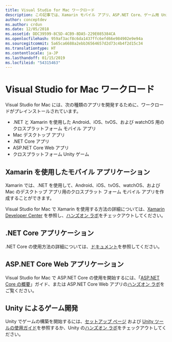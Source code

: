 ```yaml
---
title: Visual Studio for Mac ワークロード
description: この記事では、Xamarin モバイル アプリ、ASP.NET Core、ゲーム用 Unity など、Visual Studio for Mac で使用できるさまざまなワークロードについて説明します。
author: conceptdev
ms.author: crdun
ms.date: 12/05/2018
ms.assetid: DDC39599-8C5D-4CB9-8DA5-229E085384CA
ms.openlocfilehash: 959af3acf8c6da1437ffc6efd66e984902e9e94a
ms.sourcegitcommit: 5a65ca6688a2ebb36564657d2d73c4b4f2d15c34
ms.translationtype: HT
ms.contentlocale: ja-JP
ms.lasthandoff: 01/15/2019
ms.locfileid: "54315463"
---
```

# <a name="visual-studio-for-mac-workloads"></a>Visual Studio for Mac ワークロード

Visual Studio for Mac には、次の種類のアプリを開発するために、ワークロードがプレインストールされています。

* .NET と Xamarin を使用した Android、iOS、tvOS、および watchOS 用のクロスプラットフォーム モバイル アプリ
* Mac デスクトップ アプリ
* .NET Core アプリ
* ASP.NET Core Web アプリ
* クロスプラットフォーム Unity ゲーム

## <a name="mobile-applications-with-xamarin"></a>Xamarin を使用したモバイル アプリケーション

Xamarin では、.NET を使用して、Android、iOS、tvOS、watchOS、および Mac のデスクトップ アプリ用のクロスプラット フォーム モバイル アプリを作成することができます。

Visual Studio for Mac で Xamarin を使用する方法の詳細については、[Xamarin Developer Center](https://developer.xamarin.com/) を参照し、[ハンズオン ラボ](https://github.com/Microsoft/vs4mac-labs/tree/master/Mobile/Getting-Started)をチェックアウトしてください。

## <a name="net-core-applications"></a>.NET Core アプリケーション

.NET Core の使用方法の詳細については、[ドキュメント](/dotnet/core/)を参照してください。

## <a name="aspnet-core-web-applications"></a>ASP.NET Core Web アプリケーション

Visual Studio for Mac で ASP.NET Core の使用を開始するには、「[ASP.NET Core の概要](asp-net-core.md)」ガイド、または ASP.NET Core Web アプリの[ハンズオン ラボ](https://github.com/Microsoft/vs4mac-labs/tree/master/Web/Getting-Started)をご覧ください。

## <a name="unity-game-development"></a>Unity によるゲーム開発

Unity でゲームの構築を開始するには、[セットアップ ページ](setup-vsmac-tools-unity.md) および [Unity ツールの使用ガイド](using-vsmac-tools-unity.md)を参照するか、Unity の[ハンズオン ラボ](https://github.com/Microsoft/vs4mac-labs/tree/master/Unity/Getting-Started)をチェックアウトしてください。
